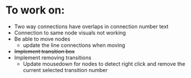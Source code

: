 # To work on:
* Two way connections have overlaps in connection number text
* Connection to same node visuals not working
* Be able to move nodes
  * update the line connections when moving
* ~~Implement transition box~~
* Implement removing transitions
  * Update mousedown for nodes to detect right click and remove the current selected transition number
